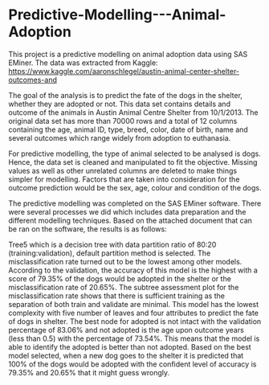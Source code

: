 # Predictive-Modelling---Animal-Adoption
This project is a predictive modelling on animal adoption data using SAS EMiner. 
The data was extracted from Kaggle: https://www.kaggle.com/aaronschlegel/austin-animal-center-shelter-outcomes-and


The goal of the analysis is to predict the fate of the dogs in the shelter, whether they are adopted or not. This data set contains details and outcome of the animals in Austin Animal Centre Shelter from 10/1/2013. The original data set has more than 70000 rows and a total of 12 columns containing the age, animal ID, type, breed, color, date of birth, name and several outcomes which range widely from adoption to euthanasia. 

For predictive modelling, the type of animal selected to be analysed is dogs. Hence, the data set is cleaned and manipulated to fit the objective. Missing values as well as other unrelated columns are deleted to make things simpler for modelling. Factors that are taken into consideration for the outcome prediction would be the sex, age, colour and condition of the dogs.

The predictive modelling was completed on the SAS EMiner software. There were several processes we did which includes data preparation and the different modelling techniques. Based on the attached document that can be ran on the software, the results is as follows:

Tree5 which is a decision tree with data partition ratio of 80:20 (training:validation), default partition method is selected. The misclassification rate turned out to be the lowest among other models. According to the validation, the accuracy of this model is the highest with a score of 79.35% of the dogs would be adopted in the shelter or the misclassification rate of 20.65%. The subtree assessment plot for the misclassification rate shows that there is sufficient training as the separation of both train and validate are minimal. This model has the lowest complexity with five number of leaves and four attributes to predict the fate of dogs in shelter. The best node for adopted is not intact with the validation percentage of 83.06% and not adopted is the age upon outcome years (less than 0.5) with the percentage of 73.54%.  This means that the model is able to identify the adopted is better than not adopted. Based on the best model selected, when a new dog goes to the shelter it is predicted that 100% of the dogs would be adopted with the confident level of accuracy is 79.35% and 20.65% that it might guess wrongly.

